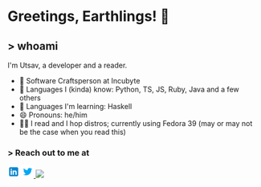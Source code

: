 # Greetings, Earthlings! 🖖  

## > whoami

I'm Utsav, a developer and a reader.  

- 🔭 Software Craftsperson at Incubyte
- 🚀 Languages I (kinda) know: Python, TS, JS, Ruby, Java and a few others
- 🌱 Languages I'm learning: Haskell
- 😄 Pronouns: he/him
- 🏃🏽 I read and I hop distros; currently using Fedora 39 (may or may not be the case when you read this)

<!--
**utsav00/utsav00** is a ✨ _special_ ✨ repository because its `README.md` (this file) appears on your GitHub profile.

Here are some ideas to get you started:

- 🔭 I’m currently working on ...
- 🌱 I’m currently learning ...
- 👯 I’m looking to collaborate on ...
- 🤔 I’m looking for help with ...
- 💬 Ask me about ...
- 📫 How to reach me: ...
- 😄 Pronouns: ...
- ⚡ Fun fact: ...
-->

### > Reach out to me at

[<img alt="Utsav Parmar | LinkedIn" width="24px" src="https://raw.githubusercontent.com/Hardik0307/Hardik0307/master/assets/icons8-linkedin.svg"/>](https://www.linkedin.com/in/utsavparmar) 
[<img  alt="Utdsv's Twitter" width="24px" src="https://raw.githubusercontent.com/Hardik0307/Hardik0307/master/assets/icons8-twitter.svg" />
](https://twitter.com/chaol_w)
<a href="mailto:utsavp0213@gmail.com"><img width="24px"  src="https://www.vectorlogo.zone/logos/gmail/gmail-tile.svg"></a>
